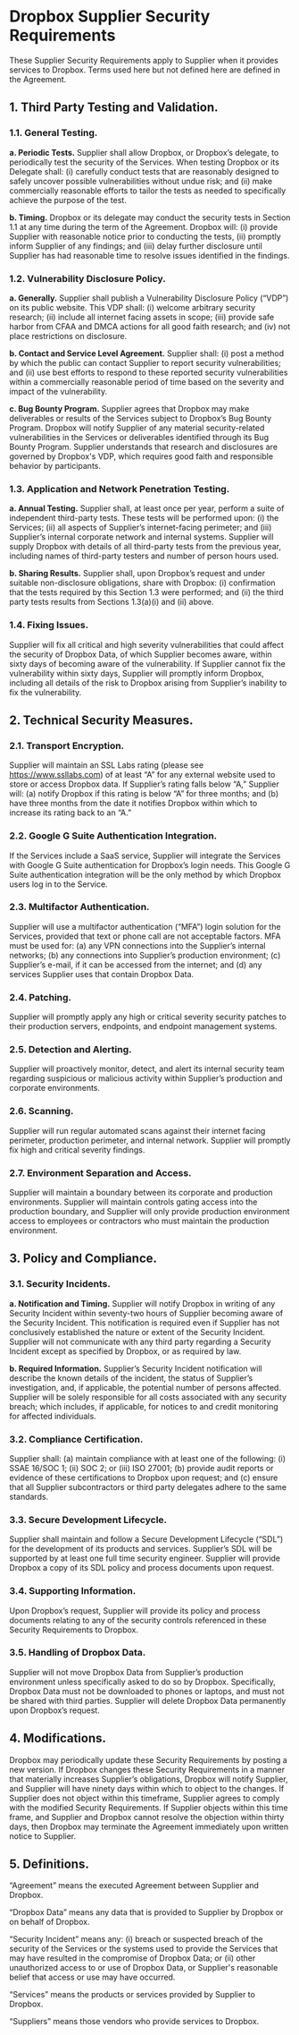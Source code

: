 # Dropbox Supplier Security Requirements

These Supplier Security Requirements apply to Supplier when it provides services to Dropbox. Terms used here but not
defined here are defined in the Agreement.

## 1. Third Party Testing and Validation.

### 1.1. General Testing.

**a. Periodic Tests.** Supplier shall allow Dropbox, or Dropbox’s delegate, to periodically test the security of the
Services. When testing Dropbox or its Delegate shall: (i) carefully conduct tests that are reasonably designed
to safely uncover possible vulnerabilities without undue risk; and (ii) make commercially reasonable efforts to
tailor the tests as needed to specifically achieve the purpose of the test.

**b. Timing.** Dropbox or its delegate may conduct the security tests in Section 1.1 at any time during the term of
the Agreement. Dropbox will: (i) provide Supplier with reasonable notice prior to conducting the tests, (ii)
promptly inform Supplier of any findings; and (iii) delay further disclosure until Supplier has had reasonable time
to resolve issues identified in the findings.

### 1.2. Vulnerability Disclosure Policy.

**a. Generally.** Supplier shall publish a Vulnerability Disclosure Policy (“VDP”) on its public website. This VDP
shall: (i) welcome arbitrary security research; (ii) include all internet facing assets in scope; (iii) provide safe
harbor from CFAA and DMCA actions for all good faith research; and (iv) not place restrictions on disclosure.

**b. Contact and Service Level Agreement.** Supplier shall: (i) post a method by which the public can contact
Supplier to report security vulnerabilities; and (ii) use best efforts to respond to these reported security
vulnerabilities within a commercially reasonable period of time based on the severity and impact of the
vulnerability.

**c. Bug Bounty Program.** Supplier agrees that Dropbox may make deliverables or results of the Services subject
to Dropbox’s Bug Bounty Program. Dropbox will notify Supplier of any material security-related vulnerabilities
in the Services or deliverables identified through its Bug Bounty Program. Supplier understands that research
and disclosures are governed by Dropbox's VDP, which requires good faith and responsible behavior by
participants.

### 1.3. Application and Network Penetration Testing.

**a. Annual Testing.** Supplier shall, at least once per year, perform a suite of independent third-party tests. These
tests will be performed upon: (i) the Services; (ii) all aspects of Supplier’s internet-facing perimeter; and (iii)
Supplier’s internal corporate network and internal systems. Supplier will supply Dropbox with details of all
third-party tests from the previous year, including names of third-party testers and number of person hours
used.

**b. Sharing Results.** Supplier shall, upon Dropbox’s request and under suitable non-disclosure obligations, share
with Dropbox: (i) confirmation that the tests required by this Section 1.3 were performed; and (ii) the third
party tests results from Sections 1.3(a)(i) and (ii) above.

### 1.4. Fixing Issues. 
Supplier will fix all critical and high severity vulnerabilities that could affect the security of Dropbox
Data, of which Supplier becomes aware, within sixty days of becoming aware of the vulnerability. If Supplier
cannot fix the vulnerability within sixty days, Supplier will promptly inform Dropbox, including all details of the risk
to Dropbox arising from Supplier’s inability to fix the vulnerability.

## 2. Technical Security Measures.

### 2.1. Transport Encryption. 
Supplier will maintain an SSL Labs rating (please see https://www.ssllabs.com) of at least
“A” for any external website used to store or access Dropbox data. If Supplier’s rating falls below “A,”
Supplier will: (a) notify Dropbox if this rating is below “A” for three months; and (b) have three months from the
date it notifies Dropbox within which to increase its rating back to an “A.”

### 2.2. Google G Suite Authentication Integration. 
If the Services include a SaaS service, Supplier will integrate the
Services with Google G Suite authentication for Dropbox’s login needs. This Google G Suite authentication
integration will be the only method by which Dropbox users log in to the Service.

### 2.3. Multifactor Authentication. 
Supplier will use a multifactor authentication (“MFA”) login solution for the Services,
provided that text or phone call are not acceptable factors. MFA must be used for: (a) any VPN connections into
the Supplier’s internal networks; (b) any connections into Supplier’s production environment; (c) Supplier’s e-mail,
if it can be accessed from the internet; and (d) any services Supplier uses that contain Dropbox Data.

### 2.4. Patching. 
Supplier will promptly apply any high or critical severity security patches to their production servers,
endpoints, and endpoint management systems.

### 2.5. Detection and Alerting. 
Supplier will proactively monitor, detect, and alert its internal security team regarding
suspicious or malicious activity within Supplier’s production and corporate environments.

### 2.6. Scanning. 
Supplier will run regular automated scans against their internet facing perimeter, production perimeter,
and internal network. Supplier will promptly fix high and critical severity findings.

### 2.7. Environment Separation and Access. 
Supplier will maintain a boundary between its corporate and production
environments. Supplier will maintain controls gating access into the production boundary, and Supplier will only
provide production environment access to employees or contractors who must maintain the production
environment.

## 3. Policy and Compliance.

### 3.1. Security Incidents.

**a. Notification and Timing.** Supplier will notify Dropbox in writing of any Security Incident within seventy-two
hours of Supplier becoming aware of the Security Incident. This notification is required even if Supplier has
not conclusively established the nature or extent of the Security Incident. Supplier will not communicate with
any third party regarding a Security Incident except as specified by Dropbox, or as required by law.

**b. Required Information.** Supplier’s Security Incident notification will describe the known details of the incident,
the status of Supplier’s investigation, and, if applicable, the potential number of persons affected. Supplier will
be solely responsible for all costs associated with any security breach; which includes, if applicable, for
notices to and credit monitoring for affected individuals.

### 3.2. Compliance Certification. 
Supplier shall: (a) maintain compliance with at least one of the following: (i) SSAE
16/SOC 1; (ii) SOC 2; or (iii) ISO 27001; (b) provide audit reports or evidence of these certifications to Dropbox
upon request; and (c) ensure that all Supplier subcontractors or third party delegates adhere to the same
standards.

### 3.3. Secure Development Lifecycle. 
Supplier shall maintain and follow a Secure Development Lifecycle (“SDL”) for
the development of its products and services. Supplier’s SDL will be supported by at least one full time security
engineer. Supplier will provide Dropbox a copy of its SDL policy and process documents upon request.

### 3.4. Supporting Information. 
Upon Dropbox’s request, Supplier will provide its policy and process documents relating
to any of the security controls referenced in these Security Requirements to Dropbox.

### 3.5. Handling of Dropbox Data. 
Supplier will not move Dropbox Data from Supplier’s production environment unless
specifically asked to do so by Dropbox. Specifically, Dropbox Data must not be downloaded to phones or laptops,
and must not be shared with third parties. Supplier will delete Dropbox Data permanently upon Dropbox’s request.

## 4. Modifications. 
Dropbox may periodically update these Security Requirements by posting a new version. If Dropbox
changes these Security Requirements in a manner that materially increases Supplier’s obligations, Dropbox will notify
Supplier, and Supplier will have ninety days within which to object to the changes. If Supplier does not object within
this timeframe, Supplier agrees to comply with the modified Security Requirements. If Supplier objects within this time
frame, and Supplier and Dropbox cannot resolve the objection within thirty days, then Dropbox may terminate the
Agreement immediately upon written notice to Supplier.

## 5. Definitions.

“Agreement” means the executed Agreement between Supplier and Dropbox.

“Dropbox Data” means any data that is provided to Supplier by Dropbox or on behalf of Dropbox.

“Security Incident” means any: (i) breach or suspected breach of the security of the Services or the systems used to
provide the Services that may have resulted in the compromise of Dropbox Data; or (ii) other unauthorized access to
or use of Dropbox Data, or Supplier's reasonable belief that access or use may have occurred.

“Services” means the products or services provided by Supplier to Dropbox.

“Suppliers” means those vendors who provide services to Dropbox.
